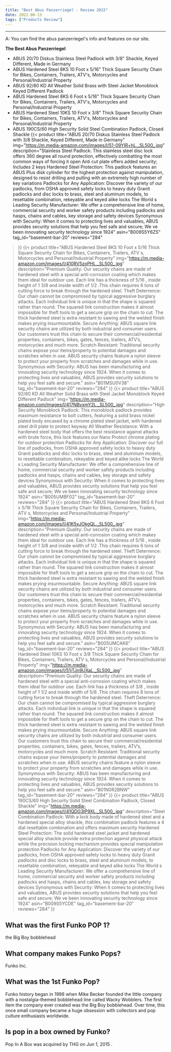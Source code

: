 ```yaml
---
title: "Best Abus Panzerriegel - Review 2022"
date: 2022-06-13
tags: ["Products Review"]
---
```


---


A: You can find the abus panzerriegel's info and features on our site.

**The Best Abus Panzerriegel**
* ABUS 20/70 Diskus Stainless Steel Padlock with 3/8" Shackle, Keyed Different, Made in Germany
* ABUS Hardened Steel 8KS 10 Foot x 5/16" Thick Square Security Chain for Bikes, Containers, Trailers, ATV's, Motorcycles and Personal/Industrial Property
* ABUS 92/80 KD All Weather Solid Brass with Steel Jacket Monoblock Keyed Different Padlock
* ABUS Hardened Steel 8KS 6 Foot x 5/16" Thick Square Security Chain for Bikes, Containers, Trailers, ATV's, Motorcycles and Personal/Industrial Property
* ABUS Hardened Steel 10KS 10 Foot x 3/8" Thick Square Security Chain for Bikes, Containers, Trailers, ATV's, Motorcycles and Personal/Industrial Property
* ABUS 190CS/60 High Security Solid Steel Combination Padlock, Closed Shackle
{{< product 
title="ABUS 20/70 Diskus Stainless Steel Padlock with 3/8  Shackle, Keyed Different, Made in Germany"
img="https://m.media-amazon.com/images/I/51-09YIR+hL._SL500_.jpg"
description="Stainless Steel Padlock: This stainless steel disc lock offers 360 degree all round protection, effectively combatting the most common ways of forcing it open Anti cut plate offers added security; Includes 2 keys Hardened Steel Protection: This padlock features an ABUS Plus disk cylinder for the highest protection against manipulation, designed to resist drilling and pulling with an extremely high number of key variations Padlocks for Any Application: Discover the variety of our padlocks, from OSHA approved safety locks to heavy duty Granit padlocks and disc locks to brass, steel and aluminum models, to resettable combination, rekeyable and keyed alike locks The World s Leading Security Manufacturer: We offer a comprehensive line of home, commercial security and worker safety products including padlocks and hasps, chains and cables, key storage and safety devices Synonymous with Security: When it comes to protecting lives and valuables, ABUS provides security solutions that help you feel safe and secure; We ve been innovating security technology since 1924"
asin="B009S5Y6ZS"
tag_id="basement-bar-20"
reviews="284"
>}} 
{{< product 
title="ABUS Hardened Steel 8KS 10 Foot x 5/16  Thick Square Security Chain for Bikes, Containers, Trailers, ATV s, Motorcycles and Personal/Industrial Property"
img="https://m.media-amazon.com/images/I/410RV5zoPHL._SL500_.jpg"
description="Premium Quality: Our security chains are made of hardened steel with a special anti-corrosion coating which makes them ideal for outdoor use. Each link has a thickness of 5/16 , inside height of 1 3/8  and inside width of 1/2 .This chain requires 6 tons of cutting force to break through the hardened steel. Theft Deterrence: Our chain cannot be compromised by typical aggressive burglary attacks. Each individual link is unique in that the shape is squared rather than round. The squared link construction makes it almost impossible for theft tools to get a secure grip on the chain to cut. The thick hardened steel is extra resistant to sawing and the welded finish makes prying insurmountable. Secure Anything: ABUS square link security chains are utilized by both industrial and consumer users. Our customers trust this chain to secure their commercial/residential properties, containers, bikes, gates, fences, trailers, ATV’s, motorcycles and much more. Scratch Resistant: Traditional security chains expose your items/property to potential damages and scratches when in use. ABUS security chains feature a nylon sleeve to protect your property from scratches and damages while in use. Synonymous with Security: ABUS has been manufacturing and innovating security technology since 1924. When it comes to protecting lives and valuables, ABUS provides security solutions to help you feel safe and secure."
asin="B01MSU0V38"
tag_id="basement-bar-20"
reviews="284"
>}} 
{{< product 
title="ABUS 92/80 KD All Weather Solid Brass with Steel Jacket Monoblock Keyed Different Padlock"
img="https://m.media-amazon.com/images/I/417NBvxmY2L._SL500_.jpg"
description="High Security Monoblock Padlock: This monoblock padlock provides maximum resistance to bolt cutters, featuring a solid brass nickel plated body encased by a chrome plated steel jacket, with hardened steel drill plate to protect keyway All Weather Resistance: With a hardened steel body that offers the best resistance against attacks with brute force, this lock features our Nano Protect chrome plating for outdoor protection Padlocks for Any Application: Discover our full line of padlocks, from OSHA approved safety locks to heavy duty Granit padlocks and disc locks to brass, steel and aluminum models, to resettable combination, rekeyable and keyed alike locks The World s Leading Security Manufacturer: We offer a comprehensive line of home, commercial security and worker safety products including padlocks and hasps, chains and cables, key storage and safety devices Synonymous with Security: When it comes to protecting lives and valuables, ABUS provides security solutions that help you feel safe and secure; We ve been innovating security technology since 1924"
asin="B005UMBF02"
tag_id="basement-bar-20"
reviews="284"
>}} 
{{< product 
title="ABUS Hardened Steel 8KS 6 Foot x 5/16  Thick Square Security Chain for Bikes, Containers, Trailers, ATV s, Motorcycles and Personal/Industrial Property"
img="https://m.media-amazon.com/images/I/41K5xJOkgQL._SL500_.jpg"
description="Premium Quality: Our security chains are made of hardened steel with a special anti-corrosion coating which makes them ideal for outdoor use. Each link has a thickness of 5/16 , inside height of 1 3/8  and inside width of 1/2 .This chain requires 6 tons of cutting force to break through the hardened steel. Theft Deterrence: Our chain cannot be compromised by typical aggressive burglary attacks. Each individual link is unique in that the shape is squared rather than round. The squared link construction makes it almost impossible for theft tools to get a secure grip on the chain to cut. The thick hardened steel is extra resistant to sawing and the welded finish makes prying insurmountable. Secure Anything: ABUS square link security chains are utilized by both industrial and consumer users. Our customers trust this chain to secure their commercial/residential properties, containers, bikes, gates, fences, trailers, ATV’s, motorcycles and much more. Scratch Resistant: Traditional security chains expose your items/property to potential damages and scratches when in use. ABUS security chains feature a nylon sleeve to protect your property from scratches and damages while in use. Synonymous with Security: ABUS has been manufacturing and innovating security technology since 1924. When it comes to protecting lives and valuables, ABUS provides security solutions to help you feel safe and secure."
asin="B005UMCAK6"
tag_id="basement-bar-20"
reviews="284"
>}} 
{{< product 
title="ABUS Hardened Steel 10KS 10 Foot x 3/8  Thick Square Security Chain for Bikes, Containers, Trailers, ATV s, Motorcycles and Personal/Industrial Property"
img="https://m.media-amazon.com/images/I/51jTJn9UXaL._SL500_.jpg"
description="Premium Quality: Our security chains are made of hardened steel with a special anti-corrosion coating which makes them ideal for outdoor use. Each link has a thickness of 3/8 , inside height of 1 1/2  and inside width of 5/8 .This chain requires 8 tons of cutting force to break through the hardened steel. Theft Deterrence: Our chain cannot be compromised by typical aggressive burglary attacks. Each individual link is unique in that the shape is squared rather than round. The squared link construction makes it almost impossible for theft tools to get a secure grip on the chain to cut. The thick hardened steel is extra resistant to sawing and the welded finish makes prying insurmountable. Secure Anything: ABUS square link security chains are utilized by both industrial and consumer users. Our customers trust this chain to secure their commercial/residential properties, containers, bikes, gates, fences, trailers, ATV’s, motorcycles and much more. Scratch Resistant: Traditional security chains expose your items/property to potential damages and scratches when in use. ABUS security chains feature a nylon sleeve to protect your property from scratches and damages while in use. Synonymous with Security: ABUS has been manufacturing and innovating security technology since 1924. When it comes to protecting lives and valuables, ABUS provides security solutions to help you feel safe and secure."
asin="B01N0R2BNW"
tag_id="basement-bar-20"
reviews="284"
>}} 
{{< product 
title="ABUS 190CS/60 High Security Solid Steel Combination Padlock, Closed Shackle"
img="https://m.media-amazon.com/images/I/41QDG3IP9XL._SL500_.jpg"
description="Steel Combination Padlock: With a lock body made of hardened steel and a hardened special alloy shackle, this combination padlock features a 4 dial resettable combination and offers maximum security Hardened Steel Protection: The solid hardened steel jacket and hardened special alloy shackle provide extra protection against physical attack while the precision locking mechanism provides special manipulation protection Padlocks for Any Application: Discover the variety of our padlocks, from OSHA approved safety locks to heavy duty Granit padlocks and disc locks to brass, steel and aluminum models, to resettable combination, rekeyable and keyed alike locks The World s Leading Security Manufacturer: We offer a comprehensive line of home, commercial security and worker safety products including padlocks and hasps, chains and cables, key storage and safety devices Synonymous with Security: When it comes to protecting lives and valuables, ABUS provides security solutions that help you feel safe and secure; We ve been innovating security technology since 1924"
asin="B009S5YCDE"
tag_id="basement-bar-20"
reviews="284"
>}} 
## What was the first Funko POP 1?
the Big Boy bobblehead

## What company makes Funko Pops?
Funko Inc.

## What was the 1st Funko Pop?
Funko history began in 1998 when Mike Becker founded the little company with a nostalgia-themed bobblehead line called Wacky Wobblers. The first item the company ever created was the Big Boy bobblehead. Over time, this once small company became a huge obsession with collectors and pop culture enthusiasts worldwide.

## Is pop in a box owned by Funko?
Pop In A Box was acquired by THG on Jun 1, 2015 .


